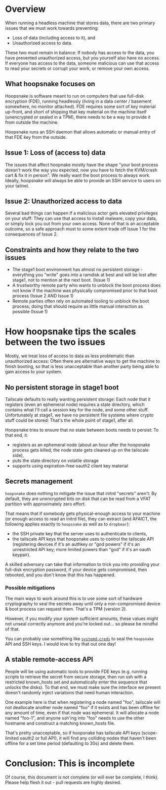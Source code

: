 # Overview

When running a headless machine that stores data, there are two primary issues that we must work towards preventing:

* Loss of data (including access to it), and
* Unauthorized access to data.

These two must remain in balance: If nobody has access to the data, you have prevented unauthorized access, but you yourself also have no access. If everyone has access to the data, someone malicious can use that access to read your secrets or corrupt your work, or remove your own access.

## What hoopsnake focuses on

Hoopsnake is software meant to run on computers that use full-disk encryption (FDE), running headlessly (living in a data center / basement somewhere, no monitor attached). FDE requires some sort of key material up-front, and short of shipping that key material on the machine itself (unencrypted or sealed in a TPM), there needs to be a way to provide it from outside the machine.

Hoopsnake runs an SSH daemon that allows automatic or manual entry of that FDE key from the outside.

## Issue 1: Loss of (access to) data

The issues that affect hoopnake mostly have the shape "your boot process doesn't work the way you expected, now you have to fetch the KVM/crash cart & fix it in person". We really want the boot process to always work. Ideally, hoopsnake will always be able to provide an SSH service to users on your tailnet.

## Issue 2: Unauthorized access to data

Several bad things can happen if a malicious actor gets elevated privileges on your stuff: They can use that access to install malware, copy your data, or simply lock you out from your own access. None of that is an acceptable outcome, so a safe approach must to some extent trade off Issue 1 for the consequences of Issue 2.

## Constraints and how they relate to the two issues

* The stage1 boot environment has almost no persistent storage - everything you "write" goes into a ramdisk at best and will be lost after stage1, not to mention at the next boot. (Issue 1)
* A trustworthy remote party who wants to unblock the boot process does not know if the machine was physically compromised prior to that boot process (Issue 2 AND Issue 1)
* Remote parties often rely on automated tooling to unblock the boot process; doing that should require as little manual interaction as possible (Issue 1)

# How hoopsnake tips the scales between the two issues

Mostly, we treat loss of access to data as less problematic than unauthorized access: Often there are alternative ways to get the machine to finish booting, so that is less unacceptable than another party being able to gain access to your system.

## No persistent storage in stage1 boot

Tailscale defaults to really wanting persistent storage: Each node that it registers (even an ephemeral node) requires a state directory, which contains what I'll call a session key for the node, and some other stuff. Unfortunately at stage1, we have no persistent file systems where crypto stuff could be stored: That's the whole point of stage1, after all.

Hoopsnake tries to ensure that no state between boots needs to persist: To that end, it:

* registers as an ephemeral node (about an hour after the hoopsnake process gets killed, the node state gets cleaned up on the tailscale side),
* puts the state directory on volatile storage
* supports using expiration-free oauth2 client key material

## Secrets management

`hoopsnake` does nothing to mitigate the issue that initrd "secrets" aren't: By default, they are unencrypted bits on disk that can be read from a VFAT partition with approximately zero effort.

That means that if somebody gets physical-enough access to your machine (or enough access to read an initrd file), they can extract (and AFAICT, the following applies exactly to `hoopsnake` as well as to `dropbear`):

* the SSH private key that the server uses to authenticate to clients,
* the tailscale API keys that hoopsnake uses to control the tailscale API (registering devices if it's an authkey or "god powers" if it's an unrestricted API key; more limited powers than "god" if it's an oauth keypair).

A skilled adversary can take that information to trick you into providing your full-disk encryption password, if your device gets compromised, then rebooted, and you don't know that this has happened.

### Possible mitigations

The main ways to work around this is to use some sort of hardware cryptography to seal the secrets away until only a non-compromised device & boot process can request them. That's a TPM (version 2).

However, if you modify your system sufficient amounts, these values might not unseal correctly anymore and you're locked out... so please be mindful of that.

You can probably use something like [`systemd-creds`](https://www.freedesktop.org/software/systemd/man/latest/systemd-creds.html) to seal the `hoopsnake` API and SSH keys. I would love to try that out one day!

## A stable remote-access API

People will be using automatic tools to provide FDE keys (e.g. running scripts to retrieve the secret from secure storage, then run ssh with a restricted known_hosts set and automatically enter the sequence that unlocks the disks). To that end, we must make sure the interface we present doesn't randomly inject variations that need human interaction.

One example here is that when registering a node named "foo", tailscale will not deallocate another node named "foo" if it exists and has been offline for any amount of time, even if that node was ephemeral. It will allocate a node named "foo-1", and anyone ssh'ing into "foo" needs to use the other hostname and construct a matching known_hosts file.

That's pretty unacceptable, so if hoopsnake has tailscale API keys (scope-limited oauth2 or full API), it will find any colliding nodes that haven't been offline for a set time period (defaulting to 30s) and delete them.

# Conclusion: This is incomplete

Of course, this document is not complete (or will ever be complete, I think). Please help flesh it out - pull requests are highly desired.
